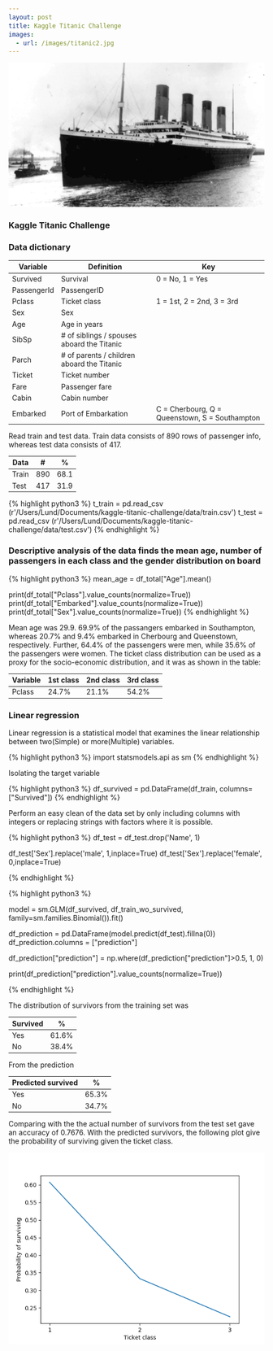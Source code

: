 ```yaml
---
layout: post
title: Kaggle Titanic Challenge
images:
  - url: /images/titanic2.jpg
---
```


<img src="/images/titanic-challenge.jpg"/>


### Kaggle Titanic Challenge


### Data dictionary


<div class="table-wrapper" markdown="block">

| Variable  |       Definition  |    Key        |
| ------------- | ------------- | -------------- 
| Survived      | Survival     |    0 = No, 1 = Yes            | 
| PassengerId      | PassengerID     |         | 
| Pclass      | Ticket class     |  1 = 1st, 2 = 2nd, 3 = 3rd              | 
| Sex   | Sex           |     | 
| Age   |   Age in years            |     | 
| SibSp   | # of siblings / spouses aboard the Titanic|              | 
| Parch          |    # of parents / children aboard the Titanic | | 
| Ticket         |Ticket number|     | 
| Fare          | Passenger fare  |            | 
| Cabin            | Cabin number  |            | 
| Embarked            | Port of Embarkation  |    C = Cherbourg, Q = Queenstown, S = Southampton         | 

</div>

Read train and test data. Train data consists of 890 rows of passenger info, whereas test data consists of 417.
   
| Data          |    #    |    %       |
| ------------- | ------- | ------------ 
| Train          | 890     |      68.1      |
| Test         | 417     |      31.9      |

{% highlight python3 %}
t_train = pd.read_csv (r'/Users/Lund/Documents/kaggle-titanic-challenge/data/train.csv')
t_test = pd.read_csv (r'/Users/Lund/Documents/kaggle-titanic-challenge/data/test.csv')
{% endhighlight %}


### Descriptive analysis of the data finds the mean age, number of passengers in each class and the gender distribution on board

{% highlight python3 %}
mean_age = df_total["Age"].mean()

print(df_total["Pclass"].value_counts(normalize=True))
print(df_total["Embarked"].value_counts(normalize=True))
print(df_total["Sex"].value_counts(normalize=True))
{% endhighlight %}

Mean age was 29.9. 69.9% of the passangers embarked in Southampton, whereas 20.7% and 9.4% embarked 
in Cherbourg and Queenstown, respectively. Further, 64.4% of the passengers were men, while 35.6% of the passengers were women.
The ticket class distribution can be used as a proxy for the socio-economic distribution, and it was as shown in the table:


| Variable          |    1st class    |    2nd class       |   3rd class       |
| ------------- |   -------             | -----------        | -----------      |
| Pclass          | 24.7%   |    21.1%                     |     54.2%          |  


### Linear regression 


Linear regression is a statistical model that examines the linear relationship between
two(Simple) or more(Multiple) variables.

 {% highlight python3 %}
import statsmodels.api as sm
{% endhighlight %}

Isolating the target variable 

{% highlight python3 %}
df_survived = pd.DataFrame(df_train, columns=["Survived"])
{% endhighlight %}


Perform an easy clean of the data set by only including columns with integers or replacing strings with factors
where it is possible.

{% highlight python3 %}
df_test = df_test.drop('Name', 1)

df_test['Sex'].replace('male', 1,inplace=True)
df_test['Sex'].replace('female', 0,inplace=True)

{% endhighlight %}


{% highlight python3 %}

model = sm.GLM(df_survived, df_train_wo_survived, family=sm.families.Binomial()).fit()

df_prediction = pd.DataFrame(model.predict(df_test).fillna(0))
df_prediction.columns = ["prediction"]

df_prediction["prediction"] = np.where(df_prediction["prediction"]>0.5, 1, 0)


print(df_prediction["prediction"].value_counts(normalize=True))


{% endhighlight %}


The distribution of survivors from the training set was

| Survived          |    %    | 
| ------------- | ------- | 
| Yes          | 61.6%     |  
| No         | 38.4%     |  

From the prediction

| Predicted survived  |    %    | 
| ------------- | ------- | 
| Yes          | 65.3%     |  
| No         | 34.7%     | 


Comparing with the the actual number of survivors from the test set gave an accuracy of 
0.7676. With the predicted survivors, the following plot give the probability of surviving given the ticket class.

<img src="/images/surVpclass.png"/>



